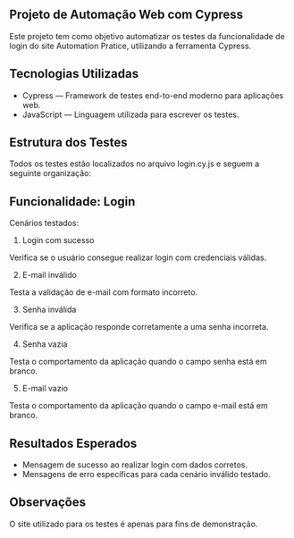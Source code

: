 ## Projeto de Automação Web com Cypress
Este projeto tem como objetivo automatizar os testes da funcionalidade de login do site Automation Pratice, utilizando a ferramenta Cypress.

## Tecnologias Utilizadas
- Cypress — Framework de testes end-to-end moderno para aplicações web.
- JavaScript — Linguagem utilizada para escrever os testes.

## Estrutura dos Testes
Todos os testes estão localizados no arquivo login.cy.js e seguem a seguinte organização:

## Funcionalidade: Login
Cenários testados:
1. Login com sucesso

Verifica se o usuário consegue realizar login com credenciais válidas.

2. E-mail inválido

Testa a validação de e-mail com formato incorreto.

3. Senha inválida

Verifica se a aplicação responde corretamente a uma senha incorreta.

4. Senha vazia

Testa o comportamento da aplicação quando o campo senha está em branco.

5. E-mail vazio

Testa o comportamento da aplicação quando o campo e-mail está em branco.

## Resultados Esperados
- Mensagem de sucesso ao realizar login com dados corretos.
- Mensagens de erro específicas para cada cenário inválido testado.

## Observações
O site utilizado para os testes é apenas para fins de demonstração.
